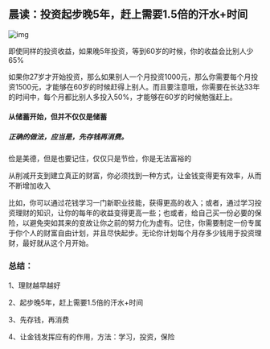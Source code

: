 ## 晨读：投资起步晚5年，赶上需要1.5倍的汗水+时间

![img](F:\1)

即使同样的投资收益，如果晚5年投资，等到60岁的时候，你的收益会比别人少65%

如果你27岁才开始投资，那么如果别人一个月投资1000元，那么你需要每个月投资1500元，才能够在60岁的时候赶得上别人。而且要注意哦，你需要在长达33年的时间中，每个月都比别人多投入50%，才能够在60岁的时候勉强赶上。

#### 从储蓄开始，但并不仅仅是储蓄

##### 正确的做法，应当是，先存钱再消费。

俭是美德，但是也要记住，仅仅只是节俭，你是无法富裕的

从削减开支到建立真正的财富，你必须找到一种方式，让金钱变得更有效率，从而不断增加收入

比如，你可以通过花钱学习一门新职业技能，获得更高的收入；或者，通过学习投资理财的知识，让你的每年的收益变得更高一些；也或者，给自己买一份必要的保险，以避免突如其来的变故让你之前的努力化为虚有。记住，你需要制定一份专属于你个人的财富自由计划，并且尽快起步。无论你计划每个月存多少钱用于投资理财，最好就从这个月开始。

### 总结：

1、理财越早越好

2、起步晚5年，赶上需要1.5倍的汗水+时间

3、先存钱，再消费

4、让金钱发挥应有的作用，方法：学习，投资，保险		